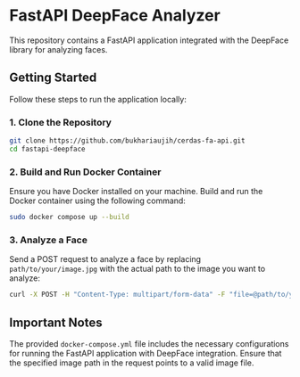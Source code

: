 # FastAPI DeepFace Analyzer

This repository contains a FastAPI application integrated with the DeepFace library for analyzing faces.

## Getting Started

Follow these steps to run the application locally:

### 1. Clone the Repository

```bash
git clone https://github.com/bukhariaujih/cerdas-fa-api.git
cd fastapi-deepface
```

### 2. Build and Run Docker Container

Ensure you have Docker installed on your machine. Build and run the Docker container using the following command:

```bash
sudo docker compose up --build
```

### 3. Analyze a Face

Send a POST request to analyze a face by replacing `path/to/your/image.jpg` with the actual path to the image you want to analyze:

```bash
curl -X POST -H "Content-Type: multipart/form-data" -F "file=@path/to/your/image.jpg" http://0.0.0.0:8090/analyze-face
```

## Important Notes

The provided `docker-compose.yml` file includes the necessary configurations for running the FastAPI application with DeepFace integration.
Ensure that the specified image path in the request points to a valid image file.

